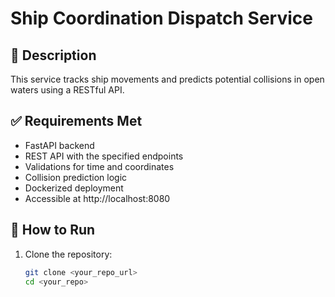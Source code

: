 # Ship Coordination Dispatch Service

## 🚢 Description

This service tracks ship movements and predicts potential collisions in open waters using a RESTful API.

## ✅ Requirements Met

- FastAPI backend
- REST API with the specified endpoints
- Validations for time and coordinates
- Collision prediction logic
- Dockerized deployment
- Accessible at http://localhost:8080

## 🚀 How to Run

1. Clone the repository:
   ```bash
   git clone <your_repo_url>
   cd <your_repo>
